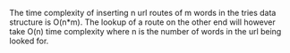 The time complexity of inserting n url routes of m words in the tries data structure is O(n*m). The lookup of a route on the other end will however take O(n) time complexity where n is the number of words in the url being looked for.